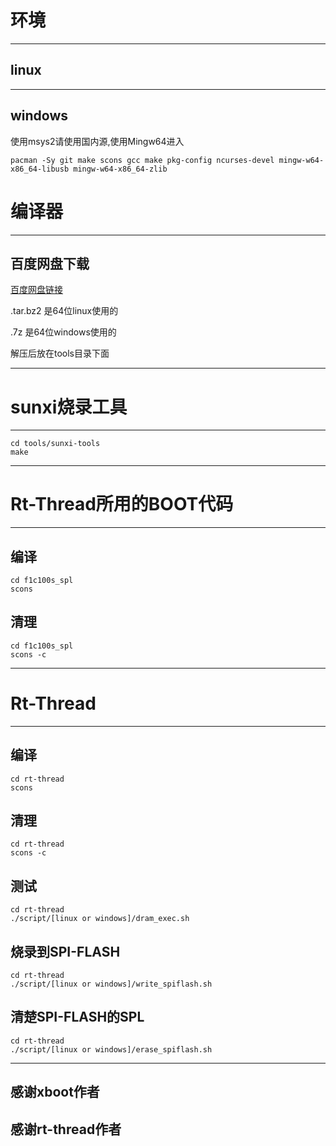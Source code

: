 # 环境
---
## linux
---
## windows

使用msys2请使用国内源,使用Mingw64进入
```shell
pacman -Sy git make scons gcc make pkg-config ncurses-devel mingw-w64-x86_64-libusb mingw-w64-x86_64-zlib
```

# 编译器
---
## 百度网盘下载
[百度网盘链接](https://pan.baidu.com/s/16hCiVEnsWqkEROxbpzD-9Q)

.tar.bz2 是64位linux使用的

.7z 是64位windows使用的

解压后放在tools目录下面

---
# sunxi烧录工具
---
```shell
cd tools/sunxi-tools
make
```
---
# Rt-Thread所用的BOOT代码
---
## 编译
```shell
cd f1c100s_spl
scons
```
## 清理
```shell
cd f1c100s_spl
scons -c
```
---
# Rt-Thread
---
## 编译
```shell
cd rt-thread
scons
```
## 清理
```shell
cd rt-thread
scons -c
```
## 测试
```shell
cd rt-thread
./script/[linux or windows]/dram_exec.sh
```
## 烧录到SPI-FLASH
```shell
cd rt-thread
./script/[linux or windows]/write_spiflash.sh
```
## 清楚SPI-FLASH的SPL
```shell
cd rt-thread
./script/[linux or windows]/erase_spiflash.sh
```
---

## 感谢xboot作者

## 感谢rt-thread作者
